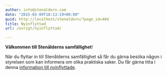 ```yaml
---
author: info@stenaldern.com
date: "2015-03-09T18:13:19+00:00"
guid: http://localhost/stenaldern/?page_id=484
title: Nyinflyttad
url: /ovrigt/nyinflyttad/

---
```

**Välkommen till Stenålderns samfällighet**!

När du flyttar in till Stenålderns samfällighet så får du gärna besöka någon i styrelsen som kan informera om olika praktiska saker. Du får gärna titta i denna [information till nyinflyttade](/wp-content/uploads/2023/11/Infoskrift-v-2.pdf).
